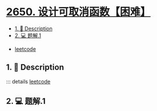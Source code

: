 # [2650. 设计可取消函数【困难】](https://github.com/Tdahuyou/TNotes.leetcode/tree/main/notes/2650.%20%E8%AE%BE%E8%AE%A1%E5%8F%AF%E5%8F%96%E6%B6%88%E5%87%BD%E6%95%B0%E3%80%90%E5%9B%B0%E9%9A%BE%E3%80%91)

<!-- region:toc -->

- [1. 📝 Description](#1--description)
- [2. 💻 题解.1](#2--题解1)

<!-- endregion:toc -->
- [leetcode](https://leetcode.cn/problems/design-cancellable-function/)


## 1. 📝 Description

::: details [leetcode](https://leetcode.cn)



## 2. 💻 题解.1

```

```
